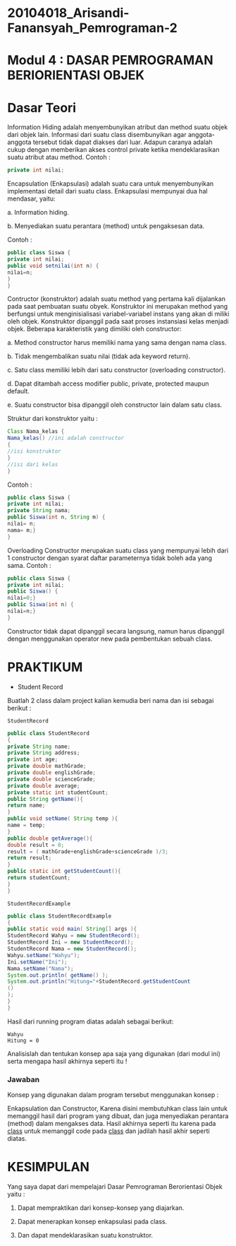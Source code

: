# 20104018_Arisandi-Fanansyah_Pemrograman-2

# Modul 4 : DASAR PEMROGRAMAN BERIORIENTASI OBJEK

# Dasar Teori

Information Hiding adalah menyembunyikan atribut dan method suatu objek dari objek lain. Informasi dari suatu class disembunyikan agar anggota-anggota tersebut tidak dapat diakses dari luar. Adapun caranya adalah cukup dengan memberikan akses control private ketika mendeklarasikan suatu atribut atau method. Contoh :

```java
private int nilai;
```

Encapsulation (Enkapsulasi) adalah suatu cara untuk menyembunyikan implementasi detail dari suatu class. Enkapsulasi mempunyai dua hal mendasar, yaitu:

a. Information hiding.

b. Menyediakan suatu perantara (method) untuk pengaksesan data.

Contoh :

```java
public class Siswa {
private int nilai;
public void setnilai(int n) {
nilai=n;
}
}
```

Contructor (konstruktor) adalah suatu method yang pertama kali dijalankan pada saat pembuatan suatu obyek. Konstruktor ini merupakan method yang berfungsi untuk menginisialisasi variabel-variabel instans yang akan di miliki oleh objek. Konstruktor dipanggil pada saat proses instansiasi kelas menjadi objek. Beberapa karakteristik yang dimiliki oleh constructor:

a. Method constructor harus memiliki nama yang sama dengan nama class.

b. Tidak mengembalikan suatu nilai (tidak ada keyword return).

c. Satu class memiliki lebih dari satu constructor (overloading constructor).

d. Dapat ditambah access modifier public, private, protected maupun default.

e. Suatu constructor bisa dipanggil oleh constructor lain dalam satu class.

Struktur dari konstruktor yaitu :

```java
Class Nama_kelas {
Nama_kelas() //ini adalah constructor
{
//isi konstruktor
}
//isi dari kelas
}
```

Contoh :

```java
public class Siswa {
private int nilai;
private String nama;
public Siswa(int n, String m) {
nilai= n;
nama= m;}
}
```

Overloading Constructor merupakan suatu class yang mempunyai lebih dari 1 constructor dengan syarat daftar parameternya tidak boleh ada yang sama. Contoh :

```java
public class Siswa {
private int nilai;
public Siswa() {
nilai=0;}
public Siswa(int n) {
nilai=n;}
}
```

Constructor tidak dapat dipanggil secara langsung, namun harus dipanggil dengan menggunakan operator new pada pembentukan sebuah class.

# PRAKTIKUM

- Student Record

Buatlah 2 class dalam project kalian kemudia beri nama dan isi sebagai berikut :

```
StudentRecord
```

```java
public class StudentRecord
{
private String name;
private String address;
private int age;
private double mathGrade;
private double englishGrade;
private double scienceGrade;
private double average;
private static int studentCount;
public String getName(){
return name;
}
public void setName( String temp ){
name = temp;
}
public double getAverage(){
double result = 0;
result = ( mathGrade+englishGrade+scienceGrade )/3;
return result;
}
public static int getStudentCount(){
return studentCount;
}
}
```

```
StudentRecordExample
```

```java
public class StudentRecordExample
{
public static void main( String[] args ){
StudentRecord Wahyu = new StudentRecord();
StudentRecord Ini = new StudentRecord();
StudentRecord Nama = new StudentRecord();
Wahyu.setName("Wahyu");
Ini.setName("Ini");
Nama.setName("Nama");
System.out.println( getName() );
System.out.println("Hitung="+StudentRecord.getStudentCount
()
);
}
}
```

Hasil dari running program diatas adalah sebagai berikut:

```
Wahyu 
Hitung = 0
```

Analisislah dan tentukan konsep apa saja yang digunakan (dari modul ini) serta mengapa hasil akhirnya seperti itu !
### Jawaban

Konsep yang digunakan dalam program tersebut menggunakan konsep : 

Enkapsulation dan Constructor, Karena disini membutuhkan class lain untuk memanggil hasil dari program yang dibuat, dan juga menyediakan perantara (method) dalam mengakses data.
Hasil akhirnya seperti itu karena pada [class](https://github.com/Arisandi-Fanansyah/20104018_Arisandi-Fanansyah_Pemrograman-2/blob/Modul4/latihan/Student_Recordexample.java) untuk memanggil code pada [class](https://github.com/Arisandi-Fanansyah/20104018_Arisandi-Fanansyah_Pemrograman-2/blob/Modul4/latihan/Student_Record.java) dan jadilah hasil akhir seperti diatas.

# KESIMPULAN

Yang saya dapat dari mempelajari Dasar Pemrograman Berorientasi Objek yaitu :

1. Dapat mempraktikan dari konsep-konsep yang diajarkan.

2. Dapat menerapkan konsep enkapsulasi pada class.

3. Dan dapat mendeklarasikan suatu konstruktor. 
